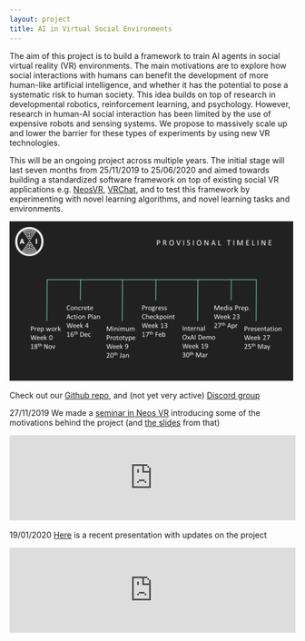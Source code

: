 ```yaml
---
layout: project
title: AI in Virtual Social Environments
---
```


The aim of this project is to build a framework to train AI agents in social virtual reality (VR) environments. The main motivations are to explore how social interactions with humans can benefit the development of more human-like artificial intelligence, and whether it has the potential to pose a systematic risk to human society. This idea builds on top of research in developmental robotics, reinforcement learning, and psychology. However, research in human-AI social interaction has been limited by the use of expensive robots and sensing systems. We propose to massively scale up and lower the barrier for these types of experiments by using new VR technologies.

This will be an ongoing project across multiple years. The initial stage will last seven months from 25/11/2019 to 25/06/2020 and aimed towards building a standardized software framework on top of existing social VR applications e.g. [NeosVR](https://neosvr.com/), [VRChat](https://www.vrchat.com), and to test this framework by experimenting with novel learning algorithms, and novel learning tasks and environments.

<p align="center">
    <div style="width:500px;max-width:85vw;">
    <img src="img/VRAI_timeline2.png" style="max-width: 100%;max-height:100%;"/>
    </div>
</p>

Check out our [Github repo](https://github.com/oxai/vrai/), and (not yet very active) [Discord group](discord.gg/HQ8Crcw)

27/11/2019 We made a [seminar in Neos VR](https://www.youtube.com/watch?v=zReWBVZBuas&t=3205) introducing some of the motivations behind the project (and [the slides](https://docs.google.com/presentation/d/106DzzXIqv38yzSEHU4z07CcfHOEzo5YNH6Ee5V7tboo/edit?usp=sharing) from that)

<p class="dynamicheight" align="center" style="height:92%;max-height:59vw;">
<iframe src="https://docs.google.com/presentation/d/e/2PACX-1vS3CC6VUJJFrjOUoETEvZCbamYPBYRyoKhJpU9VpcH2fKY0_UIkWf9YdEPG79Q2g0cvb3bGggmeD-7P/embed?start=false&loop=false&delayms=3000" frameborder="0" width="100%" style="overflow:hidden;height:100%;width:100%" allowfullscreen="true" mozallowfullscreen="true" webkitallowfullscreen="true"></iframe>
</p>

19/01/2020 [Here](https://docs.google.com/presentation/d/14MJaKdafemxts-YRQCGNhMf2y789H2o_tYC0uxZuBHk/edit?usp=sharing) is a recent presentation with updates on the project

<p class="dynamicheight" align="center" style="height:92%;max-height:59vw;">
<iframe src="https://docs.google.com/presentation/d/e/2PACX-1vS2e2FwD8rXpb43lUKRAeBFoORoMgVx0aH0laPv31_k2qUIRuseDH2yK4sjAe4A_jVg5OBDrQuJ5ANY/embed?start=false&loop=false&delayms=3000" frameborder="0" width="100%" style="overflow:hidden;height:100%;width:100%" allowfullscreen="true" mozallowfullscreen="true" webkitallowfullscreen="true"></iframe>
</p>

<!-- <script>

    var div = document.('.dynamicheight');
    var width = div.width();

    div.css('height', 0.59*width);
</script> -->

<!--and state-of-the-art learning techniques such as algorithms based on intrinsic motivation and curiosity, imitation learning, -->

<!--which have shown a lot of promise on efficiently learning complex behavior in rich environments [Oudeyer 2018](https://arxiv.org/abs/1802.10546)-->
